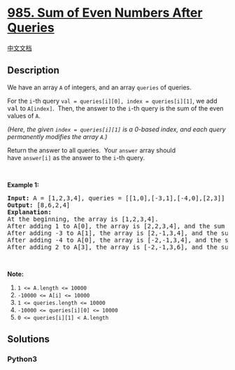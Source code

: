 # [985. Sum of Even Numbers After Queries](https://leetcode.com/problems/sum-of-even-numbers-after-queries)

[中文文档](/leetcode/0900-0999/0985.Sum%20of%20Even%20Numbers%20After%20Queries/README.md)

## Description

<p>We have an array <code>A</code> of integers, and an array <code>queries</code>&nbsp;of queries.</p>

<p>For the <code>i</code>-th&nbsp;query <code>val =&nbsp;queries[i][0], index&nbsp;= queries[i][1]</code>, we add <font face="monospace">val</font>&nbsp;to <code>A[index]</code>.&nbsp; Then, the answer to the <code>i</code>-th query is the sum of the even values of <code>A</code>.</p>

<p><em>(Here, the given <code>index = queries[i][1]</code> is a 0-based index, and each query permanently modifies the array <code>A</code>.)</em></p>

<p>Return the answer to all queries.&nbsp; Your <code>answer</code> array should have&nbsp;<code>answer[i]</code>&nbsp;as&nbsp;the answer to the <code>i</code>-th query.</p>

<p>&nbsp;</p>

<p><strong>Example 1:</strong></p>

<pre>
<strong>Input: </strong>A = <span id="example-input-1-1">[1,2,3,4]</span>, queries = <span id="example-input-1-2">[[1,0],[-3,1],[-4,0],[2,3]]</span>
<strong>Output: </strong><span id="example-output-1">[8,6,2,4]</span>
<strong>Explanation: </strong>
At the beginning, the array is [1,2,3,4].
After adding 1 to A[0], the array is [2,2,3,4], and the sum of even values is 2 + 2 + 4 = 8.
After adding -3 to A[1], the array is [2,-1,3,4], and the sum of even values is 2 + 4 = 6.
After adding -4 to A[0], the array is [-2,-1,3,4], and the sum of even values is -2 + 4 = 2.
After adding 2 to A[3], the array is [-2,-1,3,6], and the sum of even values is -2 + 6 = 4.
</pre>

<p>&nbsp;</p>

<p><strong>Note:</strong></p>

<ol>
	<li><code>1 &lt;= A.length &lt;= 10000</code></li>
	<li><code>-10000 &lt;= A[i] &lt;= 10000</code></li>
	<li><code>1 &lt;= queries.length &lt;= 10000</code></li>
	<li><code>-10000 &lt;= queries[i][0] &lt;= 10000</code></li>
	<li><code>0 &lt;= queries[i][1] &lt; A.length</code></li>
</ol>


## Solutions

<!-- tabs:start -->

### **Python3**

```python

```

<!-- tabs:end -->
